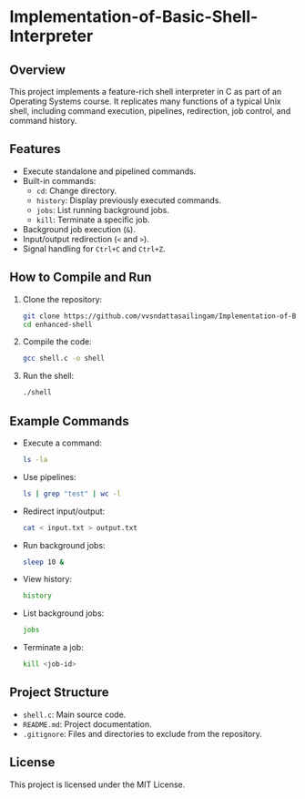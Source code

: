 # Implementation-of-Basic-Shell-Interpreter

## Overview

This project implements a feature-rich shell interpreter in C as part of an Operating Systems course. It replicates many functions of a typical Unix shell, including command execution, pipelines, redirection, job control, and command history.

## Features

- Execute standalone and pipelined commands.
- Built-in commands:
  - `cd`: Change directory.
  - `history`: Display previously executed commands.
  - `jobs`: List running background jobs.
  - `kill`: Terminate a specific job.
- Background job execution (`&`).
- Input/output redirection (`<` and `>`).
- Signal handling for `Ctrl+C` and `Ctrl+Z`.

## How to Compile and Run

1. Clone the repository:

   ```bash
   git clone https://github.com/vvsndattasailingam/Implementation-of-Basic-Shell-Interpreter.git
   cd enhanced-shell
   ```

2. Compile the code:

   ```bash
   gcc shell.c -o shell
   ```

3. Run the shell:
   ```bash
   ./shell
   ```

## Example Commands

- Execute a command:
  ```bash
  ls -la
  ```
- Use pipelines:
  ```bash
  ls | grep "test" | wc -l
  ```
- Redirect input/output:
  ```bash
  cat < input.txt > output.txt
  ```
- Run background jobs:
  ```bash
  sleep 10 &
  ```
- View history:
  ```bash
  history
  ```
- List background jobs:
  ```bash
  jobs
  ```
- Terminate a job:
  ```bash
  kill <job-id>
  ```

## Project Structure

- `shell.c`: Main source code.
- `README.md`: Project documentation.
- `.gitignore`: Files and directories to exclude from the repository.

## License

This project is licensed under the MIT License.
